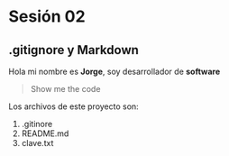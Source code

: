 # Sesión 02 
## .gitignore y Markdown

 Hola mi nombre es **Jorge**, soy desarrollador de **software**
> Show me the code

Los archivos de este proyecto son:

1. .gitinore
2. README.md
3. clave.txt